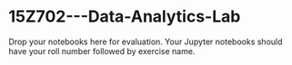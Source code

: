 # 15Z702---Data-Analytics-Lab
Drop your notebooks here for evaluation. Your Jupyter notebooks should have your roll number followed by exercise name.
